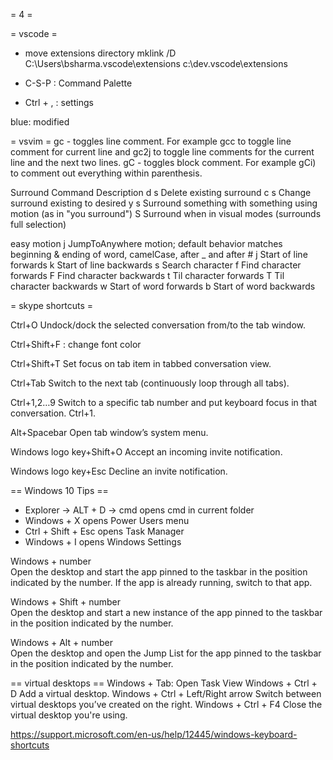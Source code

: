 = 4 =

= vscode =

* move extensions directory
mklink /D C:\Users\bsharma\.vscode\extensions c:\dev\.vscode\extensions


* C-S-P : Command Palette
* Ctrl + , : settings

blue: modified


= vsvim =
gc - toggles line comment. For example gcc to toggle line comment for current line and gc2j to toggle line comments for the current line and the next two lines.
gC - toggles block comment. For example gCi) to comment out everything within parenthesis.

Surround Command	Description
d s <existing char>	Delete existing surround
c s <existing char> <desired char>	Change surround existing to desired
y s <motion> <desired char>	Surround something with something using motion (as in "you surround")
S <desired char>	Surround when in visual modes (surrounds full selection)

easy motion
<leader><leader><leader> j	JumpToAnywhere motion; default behavior matches beginning & ending of word, camelCase, after _ and after #
<leader><leader> j	Start of line forwards
<leader><leader> k	Start of line backwards
<leader><leader> s <char>	Search character
<leader><leader> f <char>	Find character forwards
<leader><leader> F <char>	Find character backwards
<leader><leader> t <char>	Til character forwards
<leader><leader> T <char>	Til character backwards
<leader><leader> w	Start of word forwards
<leader><leader> b	Start of word backwards
  
  = skype shortcuts =

Ctrl+O
Undock/dock the selected conversation from/to the tab window.

Ctrl+Shift+F : change font color

Ctrl+Shift+T
Set focus on tab item in tabbed conversation view.

Ctrl+Tab
Switch to the next tab (continuously loop through all tabs).

Ctrl+1,2…9
Switch to a specific tab number and put keyboard focus in that conversation. Ctrl+1.

Alt+Spacebar
Open tab window’s system menu.

Windows logo key+Shift+O
Accept an incoming invite notification.

Windows logo key+Esc
Decline an invite notification.


== Windows 10 Tips ==
* Explorer -> ALT + D -> cmd
opens cmd in current folder
* Windows + X
opens Power Users menu
* Ctrl + Shift + Esc
opens Task Manager
* Windows + I
opens Windows Settings


Windows + number	
Open the desktop and start the app pinned to the taskbar in the position indicated by the number. If the app is already running, switch to that app.

Windows + Shift + number	
Open the desktop and start a new instance of the app pinned to the taskbar in the position indicated by the number.

Windows + Alt + number	
Open the desktop and open the Jump List for the app pinned to the taskbar in the position indicated by the number.



== virtual desktops ==
Windows + Tab: Open Task View
Windows + Ctrl + D	Add a virtual desktop.
Windows + Ctrl + Left/Right arrow	Switch between virtual desktops you’ve created on the right.
Windows + Ctrl + F4	Close the virtual desktop you're using.

https://support.microsoft.com/en-us/help/12445/windows-keyboard-shortcuts
